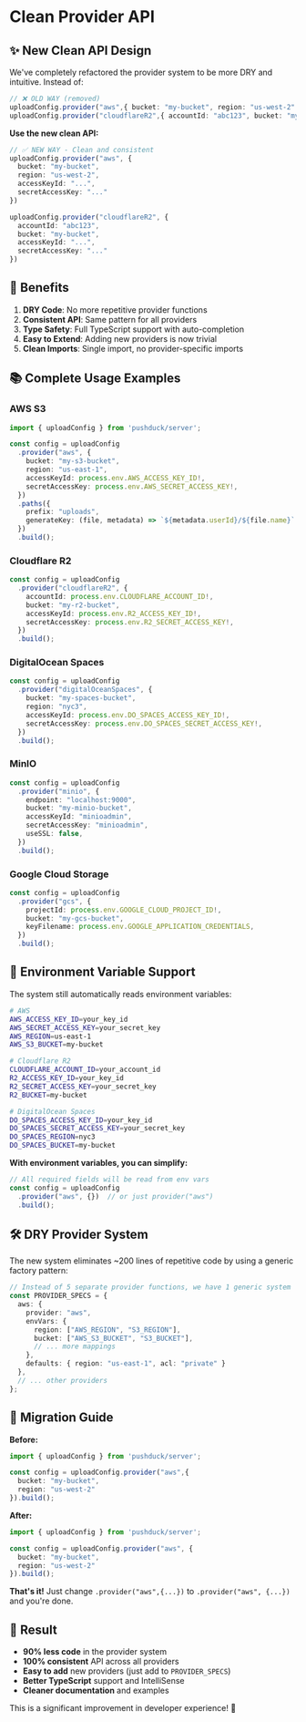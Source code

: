 # Clean Provider API

## ✨ **New Clean API Design**

We've completely refactored the provider system to be more DRY and intuitive. Instead of:

```typescript
// ❌ OLD WAY (removed)
uploadConfig.provider("aws",{ bucket: "my-bucket", region: "us-west-2" })
uploadConfig.provider("cloudflareR2",{ accountId: "abc123", bucket: "my-bucket" })
```

**Use the new clean API:**

```typescript
// ✅ NEW WAY - Clean and consistent
uploadConfig.provider("aws", { 
  bucket: "my-bucket", 
  region: "us-west-2",
  accessKeyId: "...",
  secretAccessKey: "..."
})

uploadConfig.provider("cloudflareR2", { 
  accountId: "abc123",
  bucket: "my-bucket",
  accessKeyId: "...",
  secretAccessKey: "..."
})
```

## 🎯 **Benefits**

1. **DRY Code**: No more repetitive provider functions
2. **Consistent API**: Same pattern for all providers
3. **Type Safety**: Full TypeScript support with auto-completion
4. **Easy to Extend**: Adding new providers is now trivial
5. **Clean Imports**: Single import, no provider-specific imports

## 📚 **Complete Usage Examples**

### **AWS S3**

```typescript
import { uploadConfig } from 'pushduck/server';

const config = uploadConfig
  .provider("aws", {
    bucket: "my-s3-bucket",
    region: "us-east-1",
    accessKeyId: process.env.AWS_ACCESS_KEY_ID!,
    secretAccessKey: process.env.AWS_SECRET_ACCESS_KEY!,
  })
  .paths({
    prefix: "uploads",
    generateKey: (file, metadata) => `${metadata.userId}/${file.name}`
  })
  .build();
```

### **Cloudflare R2**

```typescript
const config = uploadConfig
  .provider("cloudflareR2", {
    accountId: process.env.CLOUDFLARE_ACCOUNT_ID!,
    bucket: "my-r2-bucket", 
    accessKeyId: process.env.R2_ACCESS_KEY_ID!,
    secretAccessKey: process.env.R2_SECRET_ACCESS_KEY!,
  })
  .build();
```

### **DigitalOcean Spaces**

```typescript
const config = uploadConfig
  .provider("digitalOceanSpaces", {
    bucket: "my-spaces-bucket",
    region: "nyc3",
    accessKeyId: process.env.DO_SPACES_ACCESS_KEY_ID!,
    secretAccessKey: process.env.DO_SPACES_SECRET_ACCESS_KEY!,
  })
  .build();
```

### **MinIO**

```typescript
const config = uploadConfig
  .provider("minio", {
    endpoint: "localhost:9000",
    bucket: "my-minio-bucket",
    accessKeyId: "minioadmin",
    secretAccessKey: "minioadmin",
    useSSL: false,
  })
  .build();
```

### **Google Cloud Storage**

```typescript
const config = uploadConfig
  .provider("gcs", {
    projectId: process.env.GOOGLE_CLOUD_PROJECT_ID!,
    bucket: "my-gcs-bucket",
    keyFilename: process.env.GOOGLE_APPLICATION_CREDENTIALS,
  })
  .build();
```

## 🔧 **Environment Variable Support**

The system still automatically reads environment variables:

```bash
# AWS
AWS_ACCESS_KEY_ID=your_key_id
AWS_SECRET_ACCESS_KEY=your_secret_key
AWS_REGION=us-east-1
AWS_S3_BUCKET=my-bucket

# Cloudflare R2
CLOUDFLARE_ACCOUNT_ID=your_account_id
R2_ACCESS_KEY_ID=your_key_id
R2_SECRET_ACCESS_KEY=your_secret_key
R2_BUCKET=my-bucket

# DigitalOcean Spaces
DO_SPACES_ACCESS_KEY_ID=your_key_id
DO_SPACES_SECRET_ACCESS_KEY=your_secret_key
DO_SPACES_REGION=nyc3
DO_SPACES_BUCKET=my-bucket
```

**With environment variables, you can simplify:**

```typescript
// All required fields will be read from env vars
const config = uploadConfig
  .provider("aws", {})  // or just provider("aws")
  .build();
```

## 🛠️ **DRY Provider System**

The new system eliminates ~200 lines of repetitive code by using a generic factory pattern:

```typescript
// Instead of 5 separate provider functions, we have 1 generic system
const PROVIDER_SPECS = {
  aws: {
    provider: "aws",
    envVars: {
      region: ["AWS_REGION", "S3_REGION"],
      bucket: ["AWS_S3_BUCKET", "S3_BUCKET"],
      // ... more mappings
    },
    defaults: { region: "us-east-1", acl: "private" }
  },
  // ... other providers
};
```

## 🚀 **Migration Guide**

**Before:**

```typescript
import { uploadConfig } from 'pushduck/server';

const config = uploadConfig.provider("aws",{
  bucket: "my-bucket",
  region: "us-west-2"
}).build();
```

**After:**

```typescript
import { uploadConfig } from 'pushduck/server';

const config = uploadConfig.provider("aws", {
  bucket: "my-bucket",
  region: "us-west-2"
}).build();
```

**That's it!** Just change `.provider("aws",{...})` to `.provider("aws", {...})` and you're done.

## 🎉 **Result**

- **90% less code** in the provider system
- **100% consistent** API across all providers  
- **Easy to add** new providers (just add to `PROVIDER_SPECS`)
- **Better TypeScript** support and IntelliSense
- **Cleaner documentation** and examples

This is a significant improvement in developer experience! 🚀
